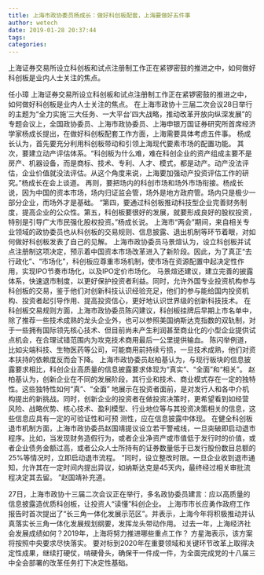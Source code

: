 ```yaml
---
title: 上海市政协委员杨成长：做好科创板配套，上海要做好五件事
author: wetech
date: 2019-01-28 20:37:44
tags: 
categories: 
---
```

上海证券交易所设立科创板和试点注册制工作正在紧锣密鼓的推进之中，如何做好科创板是业内人士关注的焦点。
<!-- more -->
任小璋
上海证券交易所设立科创板和试点注册制工作正在紧锣密鼓的推进之中，如何做好科创板是业内人士关注的焦点。
在上海市政协十三届二次会议28日举行的主题为“全力实施’三大任务、一大平台’四大战略，推动改革开放向纵深发展”的专题会议上，全国政协委员、上海市政协委员、上海申银万国证券研究所首席经济学家杨成长提出，在做好科创板配套工作方面，上海需要具体考虑五件事。
杨成长认为，首先要充分利用科创板带动和引领上海现代要素市场的配置功能。
其次，要建立动产评估体系。“科创板为什么难，难在科创企业的资产组成主要不是房产、机器设备，而是商标、技术、专利、人才、模式，都是动产。动产没法评估，企业价值就没法评估。从这个角度来说，上海要加强动产投资评估工作的研究。”杨成长在会上谈道。
再则，要把场内的科创市场和场外市场衔接。杨成长说，因为中国的资本市场，场内归证监会管，场外是地方政府管。场内只是极少一部分企业，而场外才是基础。
“第四，要通过科创板推动科技型企业完善财务制度，提高企业的公众性。第五，科创板要很好的发展，就要形成良好的股权投资，特别是引导广大市民强化股权投资。”杨成长说。
上海市“两会”期间，来自相关专业领域的政协委员也从科创板的交易规则、信息披露、退出机制等环节着眼，对如何做好科创板发表了自己的见解。
上海市政协委员马景煊认为，设立科创板并试点注册制这项决定，预示着中国资本市场改革进入了新阶段。因此，为了真正“去行政化”、“市场化”，科创板应尊重市场机制，使市场在资源配置中起决定性作用，实现IPO节奏市场化，以及IPO定价市场化。
马景煊还建议，建立完善的披露体系，快速退市制度，以更好保护投资者利益。同时，允许外国专业投资机构参与科创板的交易，鉴于他们对创新科技认识经验充足，他们的参与能给国内投资机构、投资者起引导作用、提高投资信心，更好地认识世界级的创新科技技术。
在科创板交易规则方面，上海市政协委员陈闪建议，科创板挂牌后早期上市名单中，除了推荐一些技术成熟的龙头企业外，也可以参照美国纳斯达克指数的双轨制，对于一些拥有国际领先核心技术、但目前尚未产生利润甚至商业化的小型企业提供试点机会，在合理试错范围内为攻克技术商用最后一公里提供输血。
陈闪举例道，比如尖端科技、生物医药等公司，可能商用前持续亏损，一旦技术成熟，他们对资本扶持的依赖度反而会下降。
上海市政协委员赵柏基认为，与现行板块的信息披露要求相比，科创企业高质量的信息披露要求体现为“真实”、“全面”和“相关”。
赵柏基认为，创新企业在不同的发展阶段，其行业和技术、商业模式存在一定的独特性。这些独特性如何“真”、“全面” 地展示在投资者面前，是对发行人和各中介机构提出的新挑战。同时，创新企业的投资者在做投资决策时，更希望看到如经营 风险、战略优势、核心技术、盈利模型、行业地位等与其投资决策相关的信息，这些信息应具有一定的可验证性和可预 测性，应在信息披露中体现。
在健全科创板退市机制方面，上海市政协委员赵国靖提议设立若干警戒线，一旦突破即启动退市程序。比如，当发现财务造假行为，或者企业净资产或市值低于发行时的价值，或者企业债务金额过高，或者公众人士所持有的证券数量低于已发行股份数目总额的25%等情况时，立即启动退市流程。
“同时，设立整改时限。一旦企业收到退市通知，允许其在一定时间内提出异议，如纳斯达克是45天内，最终经过相关审批流程决定其去留。 ”赵国靖补充道。
 
 
27日，上海市政协十三届二次会议正在举行，多名政协委员建言：应以高质量的信息披露造优质科创板，让投资人“读懂”科创企业。
上海市市长应勇作政府工作报告时首次提出了“长三角一体化发展示范区”。并表示，上海今年将积极推动并认真落实长三角一体化发展规划纲要，发挥龙头带动作用。
过去一年，上海经济社会发展成绩如何？2019年，上海将努力推进哪些重点工作？
方星海表示，该方案将按照中央要求尽快落实。
要对标到2020年在重要领域和关键环节改革上取得决定性成果，继续打硬仗，啃硬骨头，确保干一件成一件，为全面完成党的十八届三中全会部署的改革任务打下决定性基础。
